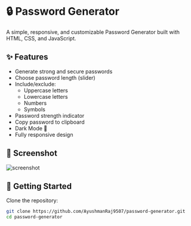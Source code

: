 
# 🔒 Password Generator

A simple, responsive, and customizable Password Generator built with HTML, CSS, and JavaScript.

## ✨ Features
- Generate strong and secure passwords
- Choose password length (slider)
- Include/exclude:
  - Uppercase letters
  - Lowercase letters
  - Numbers
  - Symbols
- Password strength indicator
- Copy password to clipboard
- Dark Mode 🌙
- Fully responsive design

## 📸 Screenshot
![screenshot](./screenshot.png)

## 🚀 Getting Started
Clone the repository:
```bash
git clone https://github.com/AyushmanRaj9507/password-generator.git
cd password-generator
